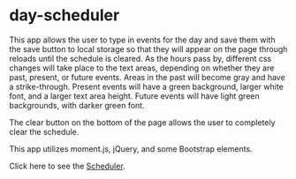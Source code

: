 # day-scheduler
This app allows the user to type in events for the day and save them with the save button to local storage so that they will appear on the page through reloads until the schedule is cleared. 
As the hours pass by, different css changes will take place to the text areas, depending on whether they are past, present, or future events.
Areas in the past will become gray and have a strike-through. Present events will have a green background, larger white font, and a larger text area height.  Future events will have light green backgrounds, with darker green font.

The clear button on the bottom of the page allows the user to completely clear the schedule.

This app utilizes moment.js, jQuery, and some Bootstrap elements.

Click here to see the [Scheduler](https://kaleighspurio.github.io/day-scheduler/).